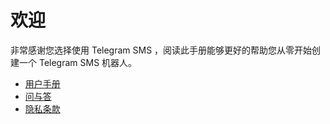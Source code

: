 # 欢迎

非常感谢您选择使用 Telegram SMS ，阅读此手册能够更好的帮助您从零开始创建一个 Telegram SMS 机器人。

* [用户手册](zh_cn/user-manual.md)
* [问与答](zh_cn/Q&A.md)
* [隐私条款](zh_cn/privacy-policy.md)